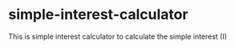 # simple-interest-calculator
This is simple interest calculator to calculate the simple interest (I) 
